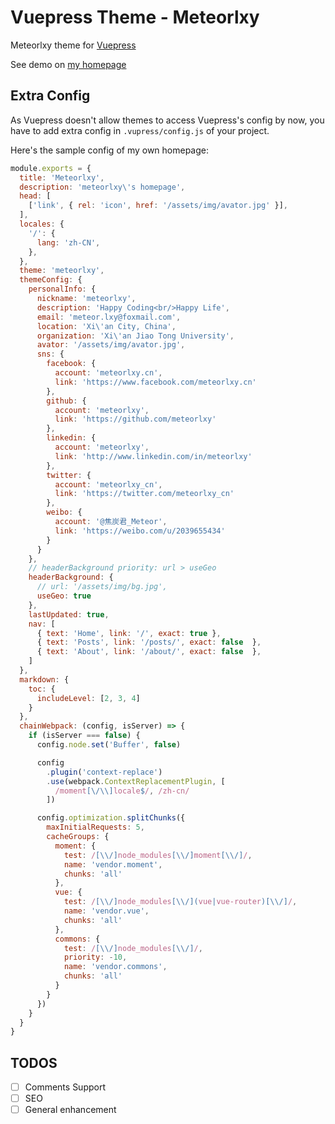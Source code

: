 # Vuepress Theme - Meteorlxy

Meteorlxy theme for [Vuepress](https://vuepress.vuejs.org)

See demo on [my homepage](https://www.meteorlxy.cn)

## Extra Config

As Vuepress doesn't allow themes to access Vuepress's config by now, you have to add extra config in `.vupress/config.js` of your project.

Here's the sample config of my own homepage:

```js
module.exports = {
  title: 'Meteorlxy',
  description: 'meteorlxy\'s homepage',
  head: [
    ['link', { rel: 'icon', href: '/assets/img/avator.jpg' }],
  ],
  locales: {
    '/': {
      lang: 'zh-CN',
    },
  },
  theme: 'meteorlxy',
  themeConfig: {
    personalInfo: {
      nickname: 'meteorlxy',
      description: 'Happy Coding<br/>Happy Life',
      email: 'meteor.lxy@foxmail.com',
      location: 'Xi\'an City, China',
      organization: 'Xi\'an Jiao Tong University',
      avator: '/assets/img/avator.jpg',
      sns: {
        facebook: {
          account: 'meteorlxy.cn',
          link: 'https://www.facebook.com/meteorlxy.cn'
        },
        github: {
          account: 'meteorlxy',
          link: 'https://github.com/meteorlxy'
        },
        linkedin: {
          account: 'meteorlxy',
          link: 'http://www.linkedin.com/in/meteorlxy'
        },
        twitter: {
          account: 'meteorlxy_cn',
          link: 'https://twitter.com/meteorlxy_cn'
        },
        weibo: {
          account: '@焦炭君_Meteor',
          link: 'https://weibo.com/u/2039655434'
        }
      }
    },
    // headerBackground priority: url > useGeo
    headerBackground: {
      // url: '/assets/img/bg.jpg',
      useGeo: true
    },
    lastUpdated: true,
    nav: [
      { text: 'Home', link: '/', exact: true },
      { text: 'Posts', link: '/posts/', exact: false  },
      { text: 'About', link: '/about/', exact: false  }, 
    ]
  },
  markdown: {
    toc: {
      includeLevel: [2, 3, 4]
    }
  },
  chainWebpack: (config, isServer) => {
    if (isServer === false) {
      config.node.set('Buffer', false)

      config
        .plugin('context-replace')
        .use(webpack.ContextReplacementPlugin, [
          /moment[\/\\]locale$/, /zh-cn/
        ])

      config.optimization.splitChunks({
        maxInitialRequests: 5,
        cacheGroups: {
          moment: {
            test: /[\\/]node_modules[\\/]moment[\\/]/,
            name: 'vendor.moment',
            chunks: 'all'
          },
          vue: {
            test: /[\\/]node_modules[\\/](vue|vue-router)[\\/]/,
            name: 'vendor.vue',
            chunks: 'all'
          },
          commons: {
            test: /[\\/]node_modules[\\/]/,
            priority: -10,
            name: 'vendor.commons',
            chunks: 'all'
          }
        }
      })
    }
  }
}
```

## TODOS

- [ ] Comments Support
- [ ] SEO
- [ ] General enhancement
